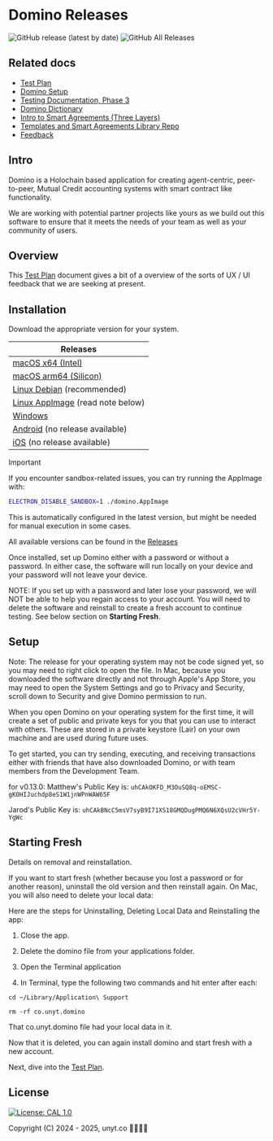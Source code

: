 # Domino Releases
![GitHub release (latest by date)](https://img.shields.io/github/v/release/unytco/domino-releases?style=for-the-badge)
![GitHub All Releases](https://img.shields.io/github/downloads/unytco/domino-releases/total?style=for-the-badge)


## Related docs

- [Test Plan](./testing_docs/1_0_testing_plan.md)
- [Domino Setup](./README.md)
- [Testing Documentation, Phase 3](./testing_docs/3_0_phase_3_testing_details.md)
- [Domino Dictionary](./testing_docs/3_2_domino-dictionary.md)
- [Intro to Smart Agreements (Three Layers)](./testing_docs/3_1_intro_to_smart_agreements.md)
- [Templates and Smart Agreements Library Repo](https://github.com/unytco/rave_library)
- [Feedback](https://github.com/orgs/unytco/projects/5/views/1)

## Intro
Domino is a Holochain based application for creating agent-centric, peer-to-peer, Mutual Credit accounting systems with smart contract like functionality.

We are working with potential partner projects like yours as we build out this software to ensure that it meets the needs of your team as well as your community of users.

## Overview
This [Test Plan](./testing_docs/1_0_testing_plan.md) document gives a bit of a overview of the sorts of UX / UI feedback that we are seeking at present.

## Installation

Download the appropriate version for your system.

| Releases                 |
|--------------------------|
| [macOS x64 (Intel)](https://downloads.unyt.co/macos-x64)            |
| [macOS arm64 (Silicon)](https://downloads.unyt.co/macos-arm64)      |
| [Linux Debian](https://downloads.unyt.co/linux-deb) (recommended)    |
| [Linux AppImage](https://downloads.unyt.co/linux-appimage) (read note below) |
| [Windows](https://downloads.unyt.co/windows)                         |
| [Android](#) (no release available)                                  |
| [iOS](#) (no release available)                                      |


> [!IMPORTANT]
> If you encounter sandbox-related issues, you can try running the AppImage with:
> ```bash
> ELECTRON_DISABLE_SANDBOX=1 ./domino.AppImage
> ```
> This is automatically configured in the latest version, but might be needed for manual execution in some cases.


All available versions can be found in the [Releases](
https://github.com/unytco/domino-releases/releases)

Once installed, set up Domino either with a password or without a password. In either case, the software will run locally on your device and your password will not leave your device. 

NOTE: If you set up with a password and later lose your password, we will NOT be able to help you regain access to your account. You will need to delete the software and reinstall to create a fresh account to continue testing. See below section on **Starting Fresh**.

## Setup
Note: The release for your operating system may not be code signed yet, so you may need to right click to open the file. In Mac, because you downloaded the software directly and not through Apple's App Store, you may need to open the System Settings and go to Privacy and Security, scroll down to Security and give Domino permission to run.

When you open Domino on your operating system for the first time, it will create a set of public and private keys for you that you can use to interact with others. These are stored in a private keystore (Lair) on your own machine and are used during future uses. 

To get started, you can try sending, executing, and receiving transactions either with friends that have also downloaded Domino, or with team members from the Development Team.

for v0.13.0:
Matthew's Public Key is:
`uhCAkOKFD_M3OuSQ8q-oEMSC-gKOHIJuchdp8eS1W1jnWPnWAW65F`

Jarod's Public Key is:
`uhCAkBNcC5msV7syB9I71XS18GMQDugPMQ6N6XQsU2cVHr5Y-YgWc`

## Starting Fresh
Details on removal and reinstallation.

If you want to start fresh (whether because you lost a password or for another reason), uninstall the old version and then reinstall again. On Mac, you will also need to delete your local data:

Here are the steps for Uninstalling, Deleting Local Data and Reinstalling the app:

1. Close the app.

2. Delete the domino file from your applications folder.

3. Open the Terminal application
4. In Terminal, type the following two commands and hit enter after each:

```
cd ~/Library/Application\ Support
```

```
rm -rf co.unyt.domino
```

That co.unyt.domino file had your local data in it.

Now that it is deleted, you can again install domino and start fresh with a new account.

Next, dive into the [Test Plan](./testing_docs/1_0_testing_plan.md).

## License

[![License: CAL 1.0](https://img.shields.io/badge/License-CAL%201.0-blue.svg)](https://github.com/holochain/cryptographic-autonomy-license)

Copyright (C) 2024 - 2025, unyt.co

